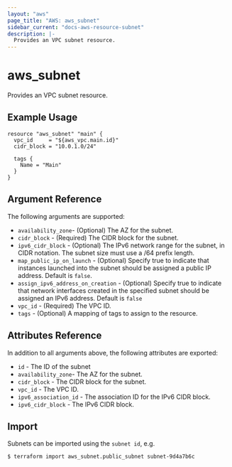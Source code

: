 ```yaml
---
layout: "aws"
page_title: "AWS: aws_subnet"
sidebar_current: "docs-aws-resource-subnet"
description: |-
  Provides an VPC subnet resource.
---
```


# aws_subnet

Provides an VPC subnet resource.

## Example Usage

```hcl
resource "aws_subnet" "main" {
  vpc_id     = "${aws_vpc.main.id}"
  cidr_block = "10.0.1.0/24"

  tags {
    Name = "Main"
  }
}
```

## Argument Reference

The following arguments are supported:

* `availability_zone`- (Optional) The AZ for the subnet.
* `cidr_block` - (Required) The CIDR block for the subnet.
* `ipv6_cidr_block` - (Optional) The IPv6 network range for the subnet,
    in CIDR notation. The subnet size must use a /64 prefix length.
* `map_public_ip_on_launch` -  (Optional) Specify true to indicate
    that instances launched into the subnet should be assigned
    a public IP address. Default is `false`.
* `assign_ipv6_address_on_creation` - (Optional) Specify true to indicate
    that network interfaces created in the specified subnet should be
    assigned an IPv6 address. Default is `false`
* `vpc_id` - (Required) The VPC ID.
* `tags` - (Optional) A mapping of tags to assign to the resource.

## Attributes Reference

In addition to all arguments above, the following attributes are exported:

* `id` - The ID of the subnet
* `availability_zone`- The AZ for the subnet.
* `cidr_block` - The CIDR block for the subnet.
* `vpc_id` - The VPC ID.
* `ipv6_association_id` - The association ID for the IPv6 CIDR block.
* `ipv6_cidr_block` - The IPv6 CIDR block.

## Import

Subnets can be imported using the `subnet id`, e.g.

```
$ terraform import aws_subnet.public_subnet subnet-9d4a7b6c
```